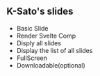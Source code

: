 ## K-Sato's slides

- Basic Slide
- Render Svelte Comp
- Disply all slides
- Display the list of all slides
- FullScreen
- Downloadable(optional)